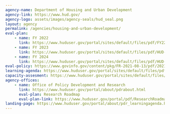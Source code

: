```yaml
---
agency-name: Department of Housing and Urban Development
agency-link: https://www.hud.gov/
agency-logo: assets/images/agency-seals/hud_seal.png
layout: agency
permalink: /agencies/housing-and-urban-development/
eval-plan: 
    - name: FY 2022
      link: https://www.huduser.gov/portal/sites/default/files/pdf/FY22-HUD-Annual-Evaluation-Plan.pdf
    - name: FY 2023
      link: https://www.huduser.gov/portal/sites/default/files/pdf/HUD-Annual-Evaluation-Plan-FY2023.pdf
    - name: FY 2024
      link: https://www.huduser.gov/portal/sites/default/files/pdf/HUD-Annual-Evaluation-Plan-FY2024.pdf
eval-policy: https://www.govinfo.gov/content/pkg/FR-2021-08-13/pdf/2021-17339.pdf
learning-agenda: https://www.huduser.gov/portal/sites/default/files/pdf/HUD-Learning-Agenda.pdf
capacity-assesment: https://www.huduser.gov/portal/sites/default/files/pdf/HUD-Capacity-Assessment.pdf
agency-offices:
    - name: Office of Policy Development and Research
      link: https://www.huduser.gov/portal/about/pdrabout.html
      eval-plan: Research Roadmap
      eval-plan-link: https://www.huduser.gov/portal/pdf/ResearchRoadmap-2017Update.pdf
landing-page: https://www.huduser.gov/portal/about/pdr_learningagenda.html
---
```

